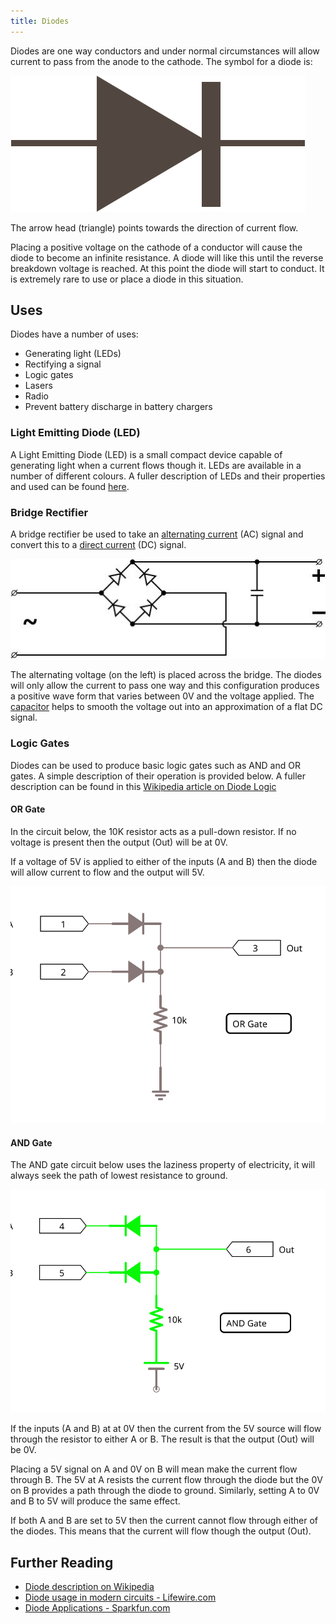 ```yaml
---
title: Diodes
---
```


Diodes are one way conductors and under normal circumstances will allow current to pass from the anode to the cathode.  The symbol for a diode is:

![Diode Circuit Symbol](Diode.svg)

The arrow head (triangle) points towards the direction of current flow.

Placing a positive voltage on the cathode of a conductor will cause the diode to become an infinite resistance.  A diode will like this until the reverse breakdown voltage is reached.  At this point the diode will start to conduct.  It is extremely rare to use or place a diode in this situation.

## Uses

Diodes have a number of uses:

* Generating light (LEDs)
* Rectifying a signal
* Logic gates
* Lasers
* Radio
* Prevent battery discharge in battery chargers

### Light Emitting Diode (LED)

A Light Emitting Diode (LED) is a small compact device capable of generating light when a current flows though it.  LEDs are available in a number of different colours.  A fuller description of LEDs and their properties and used can be found [here](../LEDs).

### Bridge Rectifier

A bridge rectifier be used to take an [alternating current](https://en.wikipedia.org/wiki/AC_power) (AC) signal and convert this to a [direct current](https://simple.wikipedia.org/wiki/Direct_current) (DC) signal.  

![Bridge Rectifier](DiodeBridgeRectifier.jpg)

The alternating voltage (on the left) is placed across the bridge.  The diodes will only allow the current to pass one way and this configuration produces a positive wave form that varies between 0V and the voltage applied.  The [capacitor](../Capacitors/) helps to smooth the voltage out into an approximation of a flat DC signal.

### Logic Gates

Diodes can be used to produce basic logic gates such as AND and OR gates.  A simple description of their operation is provided below.  A fuller description can be found in this [Wikipedia article on Diode Logic](https://en.wikipedia.org/wiki/Diode_logic)

#### OR Gate

In the circuit below, the 10K resistor acts as a pull-down resistor.  If no voltage is present then the output (Out) will be at 0V.

If a voltage of 5V is applied to either of the inputs (A and B) then the diode will allow current to flow and the output will 5V.

![OR Gate](OR_Gate.svg)

#### AND Gate

The AND gate circuit below uses the laziness property of electricity, it will always seek the path of lowest resistance to ground.

![AND Gate](AND_Gate.svg)

If the inputs (A and B) at at 0V then the current from the 5V source will flow through the resistor to either A or B.  The result is that the output (Out) will be 0V.

Placing a 5V signal on A and 0V on B will mean make the current flow through B.  The 5V at A resists the current flow through the diode but the 0V on B provides a path through the diode to ground.  Similarly, setting A to 0V and B to 5V will produce the same effect.

If both A and B are set to 5V then the current cannot flow through either of the diodes.  This means that the current will flow though the output (Out).

## Further Reading

* [Diode description on Wikipedia](https://en.wikipedia.org/wiki/Diode)
* [Diode usage in modern circuits - Lifewire.com](https://www.lifewire.com/applications-of-diodes-818815)
* [Diode Applications - Sparkfun.com](https://learn.sparkfun.com/tutorials/diodes/diode-applications)